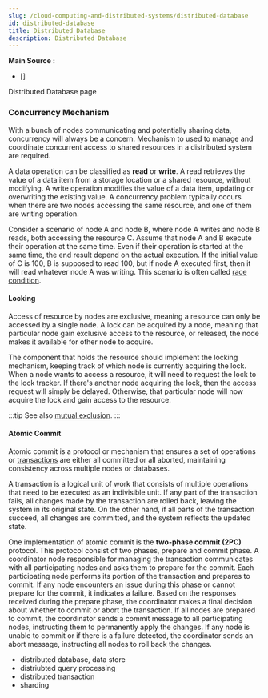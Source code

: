 ```yaml
---
slug: /cloud-computing-and-distributed-systems/distributed-database
id: distributed-database
title: Distributed Database
description: Distributed Database
---
```


**Main Source :**

- []

Distributed Database page

### Concurrency Mechanism

With a bunch of nodes communicating and potentially sharing data, concurrency will always be a concern. Mechanism to used to manage and coordinate concurrent access to shared resources in a distributed system are required.

A data operation can be classified as **read** or **write**. A read retrieves the value of a data item from a storage location or a shared resource, without modifying. A write operation modifies the value of a data item, updating or overwriting the existing value. A concurrency problem typically occurs when there are two nodes accessing the same resource, and one of them are writing operation.

Consider a scenario of node A and node B, where node A writes and node B reads, both accessing the resource C. Assume that node A and B execute their operation at the same time. Even if their operation is started at the same time, the end result depend on the actual execution. If the initial value of C is 100, B is supposed to read 100, but if node A executed first, then it will read whatever node A was writing. This scenario is often called [race condition](/operating-system/multithreading#multithreading-problems).

#### Locking

Access of resource by nodes are exclusive, meaning a resource can only be accessed by a single node. A lock can be acquired by a node, meaning that particular node gain exclusive access to the resource, or released, the node makes it available for other node to acquire.

The component that holds the resource should implement the locking mechanism, keeping track of which node is currently acquiring the lock. When a node wants to access a resource, it will need to request the lock to the lock tracker. If there's another node acquiring the lock, then the access request will simply be delayed. Otherwise, that particular node will now acquire the lock and gain access to the resource.

:::tip
See also [mutual exclusion](/operating-system/multithreading#locks--mutex).
:::

#### Atomic Commit

Atomic commit is a protocol or mechanism that ensures a set of operations or [transactions](/database-system/transactions) are either all committed or all aborted, maintaining consistency across multiple nodes or databases.

A transaction is a logical unit of work that consists of multiple operations that need to be executed as an indivisible unit. If any part of the transaction fails, all changes made by the transaction are rolled back, leaving the system in its original state. On the other hand, if all parts of the transaction succeed, all changes are committed, and the system reflects the updated state.

One implementation of atomic commit is the **two-phase commit (2PC)** protocol. This protocol consist of two phases, prepare and commit phase. A coordinator node responsible for managing the transaction communicates with all participating nodes and asks them to prepare for the commit. Each participating node performs its portion of the transaction and prepares to commit. If any node encounters an issue during this phase or cannot prepare for the commit, it indicates a failure. Based on the responses received during the prepare phase, the coordinator makes a final decision about whether to commit or abort the transaction. If all nodes are prepared to commit, the coordinator sends a commit message to all participating nodes, instructing them to permanently apply the changes. If any node is unable to commit or if there is a failure detected, the coordinator sends an abort message, instructing all nodes to roll back the changes.

- distributed database, data store
- distriubted query processing
- distributed transaction
- sharding
